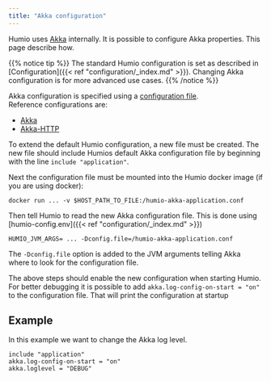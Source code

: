 ```yaml
---
title: "Akka configuration"
---
```


Humio uses [Akka](https://akka.io/) internally. It is possible to configure Akka properties. This page describe how.

{{% notice tip %}}
The standard Humio configuration is set as described in [Configuration]({{< ref "configuration/_index.md" >}}). 
Changing Akka configuration is for more advanced use cases. 
{{% /notice %}} 


Akka configuration is specified using a [configuration file](https://doc.akka.io/docs/akka/current/general/configuration.html).  
Reference configurations are:

* [Akka](https://doc.akka.io/docs/akka/current/general/configuration.html#listing-of-the-reference-configuration)
* [Akka-HTTP](https://doc.akka.io/docs/akka-http/current/configuration.html)


To extend the default Humio configuration, a new file must be created. The new file should include Humios default Akka configuration file by beginning with the line `include "application"`.

Next the configuration file must be mounted into the Humio docker image (if you are using docker):

```
docker run ... -v $HOST_PATH_TO_FILE:/humio-akka-application.conf
```

Then tell Humio to read the new Akka configuration file. This is done using [humio-config.env]({{< ref "configuration/_index.md" >}})

```
HUMIO_JVM_ARGS= ... -Dconfig.file=/humio-akka-application.conf
``` 

The `-Dconfig.file` option is added to the JVM arguments telling Akka where to look for the configuration file.
   

The above steps should enable the new configuration when starting Humio. 
For better debugging it is possible to add `akka.log-config-on-start = "on"` to the configuration file. That will print the configuration at startup
 

## Example

In this example we want to change the Akka log level. 

``` SAML
include "application"
akka.log-config-on-start = "on"
akka.loglevel = "DEBUG"

```
